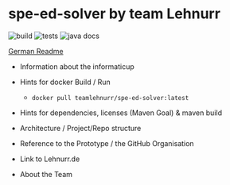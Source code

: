 # spe-ed-solver by team Lehnurr

![build](https://github.com/Lehnurr/spe-ed-solver/workflows/Build/badge.svg)
![tests](https://github.com/Lehnurr/spe-ed-solver/workflows/Tests/badge.svg)
![java docs](https://github.com/Lehnurr/spe-ed-solver/workflows/Update%20Html%20JavaDocs/badge.svg?event=push)

[German Readme](README.de-DE.md)

- Information about the informaticup

- Hints for docker Build / Run
  - `docker pull teamlehnurr/spe-ed-solver:latest`
- Hints for dependencies, licenses (Maven Goal) & maven build
- Architecture / Project/Repo structure

- Reference to the Prototype / the GitHub Organisation
- Link to Lehnurr.de
- About the Team
